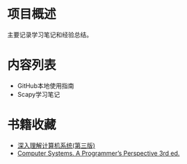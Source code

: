 # 项目概述
主要记录学习笔记和经验总结。

# 内容列表
* GitHub本地使用指南
* Scapy学习笔记

# 书籍收藏
* [深入理解计算机系统(第三版)](
http://eol.bnuz.edu.cn/meol/common/script/preview/download_preview.jsp?fileid=2169600&resid=242120&lid=28605)
* [Computer Systems. A Programmer’s Perspective 3rd ed.](
https://github.com/smellslikekeenspirit/an-askreddit-list-of-compsci-books/blob/master/Randal%20E.%20Bryant%2C%20David%20R.%20O%E2%80%99Hallaron%20-%20Computer%20Systems.%20A%20Programmer%E2%80%99s%20Perspective%20%5B3rd%20ed.%5D%20(2016%2C%20Pearson).pdf)
